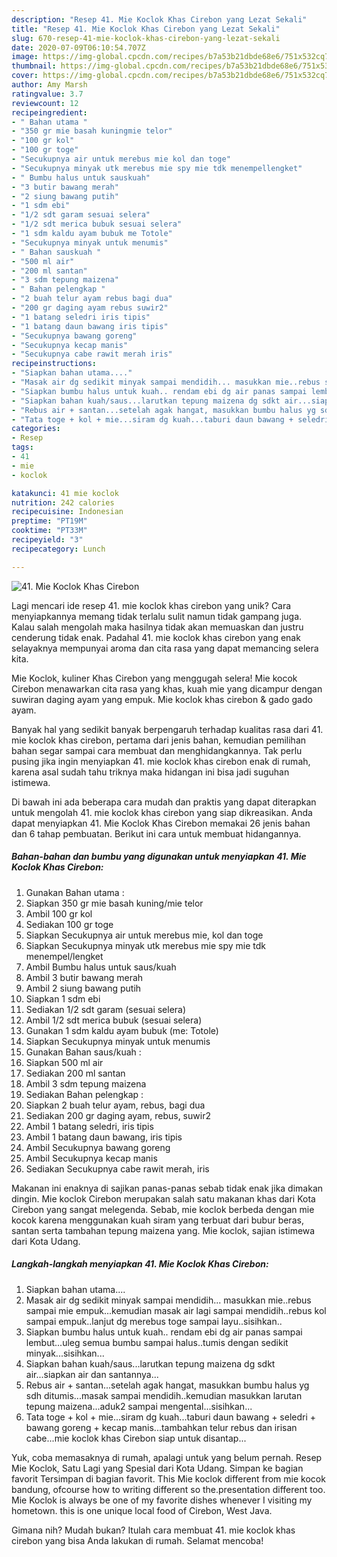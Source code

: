 ```yaml
---
description: "Resep 41. Mie Koclok Khas Cirebon yang Lezat Sekali"
title: "Resep 41. Mie Koclok Khas Cirebon yang Lezat Sekali"
slug: 670-resep-41-mie-koclok-khas-cirebon-yang-lezat-sekali
date: 2020-07-09T06:10:54.707Z
image: https://img-global.cpcdn.com/recipes/b7a53b21dbde68e6/751x532cq70/41-mie-koclok-khas-cirebon-foto-resep-utama.jpg
thumbnail: https://img-global.cpcdn.com/recipes/b7a53b21dbde68e6/751x532cq70/41-mie-koclok-khas-cirebon-foto-resep-utama.jpg
cover: https://img-global.cpcdn.com/recipes/b7a53b21dbde68e6/751x532cq70/41-mie-koclok-khas-cirebon-foto-resep-utama.jpg
author: Amy Marsh
ratingvalue: 3.7
reviewcount: 12
recipeingredient:
- " Bahan utama "
- "350 gr mie basah kuningmie telor"
- "100 gr kol"
- "100 gr toge"
- "Secukupnya air untuk merebus mie kol dan toge"
- "Secukupnya minyak utk merebus mie spy mie tdk menempellengket"
- " Bumbu halus untuk sauskuah"
- "3 butir bawang merah"
- "2 siung bawang putih"
- "1 sdm ebi"
- "1/2 sdt garam sesuai selera"
- "1/2 sdt merica bubuk sesuai selera"
- "1 sdm kaldu ayam bubuk me Totole"
- "Secukupnya minyak untuk menumis"
- " Bahan sauskuah "
- "500 ml air"
- "200 ml santan"
- "3 sdm tepung maizena"
- " Bahan pelengkap "
- "2 buah telur ayam rebus bagi dua"
- "200 gr daging ayam rebus suwir2"
- "1 batang seledri iris tipis"
- "1 batang daun bawang iris tipis"
- "Secukupnya bawang goreng"
- "Secukupnya kecap manis"
- "Secukupnya cabe rawit merah iris"
recipeinstructions:
- "Siapkan bahan utama...."
- "Masak air dg sedikit minyak sampai mendidih... masukkan mie..rebus sampai mie empuk...kemudian masak air lagi sampai mendidih..rebus kol sampai empuk..lanjut dg merebus toge sampai layu..sisihkan.."
- "Siapkan bumbu halus untuk kuah.. rendam ebi dg air panas sampai lembut...uleg semua bumbu sampai halus..tumis dengan sedikit minyak...sisihkan..."
- "Siapkan bahan kuah/saus...larutkan tepung maizena dg sdkt air...siapkan air dan santannya..."
- "Rebus air + santan...setelah agak hangat, masukkan bumbu halus yg sdh ditumis...masak sampai mendidih..kemudian masukkan larutan tepung maizena...aduk2 sampai mengental...sisihkan..."
- "Tata toge + kol + mie...siram dg kuah...taburi daun bawang + seledri + bawang goreng + kecap manis...tambahkan telur rebus dan irisan cabe...mie koclok khas Cirebon siap untuk disantap..."
categories:
- Resep
tags:
- 41
- mie
- koclok

katakunci: 41 mie koclok 
nutrition: 242 calories
recipecuisine: Indonesian
preptime: "PT19M"
cooktime: "PT33M"
recipeyield: "3"
recipecategory: Lunch

---
```



![41. Mie Koclok Khas Cirebon](https://img-global.cpcdn.com/recipes/b7a53b21dbde68e6/751x532cq70/41-mie-koclok-khas-cirebon-foto-resep-utama.jpg)

Lagi mencari ide resep 41. mie koclok khas cirebon yang unik? Cara menyiapkannya memang tidak terlalu sulit namun tidak gampang juga. Kalau salah mengolah maka hasilnya tidak akan memuaskan dan justru cenderung tidak enak. Padahal 41. mie koclok khas cirebon yang enak selayaknya mempunyai aroma dan cita rasa yang dapat memancing selera kita.

Mie Koclok, kuliner Khas Cirebon yang menggugah selera! Mie kocok Cirebon menawarkan cita rasa yang khas, kuah mie yang dicampur dengan suwiran daging ayam yang empuk. Mie koclok khas cirebon &amp; gado gado ayam.

Banyak hal yang sedikit banyak berpengaruh terhadap kualitas rasa dari 41. mie koclok khas cirebon, pertama dari jenis bahan, kemudian pemilihan bahan segar sampai cara membuat dan menghidangkannya. Tak perlu pusing jika ingin menyiapkan 41. mie koclok khas cirebon enak di rumah, karena asal sudah tahu triknya maka hidangan ini bisa jadi suguhan istimewa.


Di bawah ini ada beberapa cara mudah dan praktis yang dapat diterapkan untuk mengolah 41. mie koclok khas cirebon yang siap dikreasikan. Anda dapat menyiapkan 41. Mie Koclok Khas Cirebon memakai 26 jenis bahan dan 6 tahap pembuatan. Berikut ini cara untuk membuat hidangannya.

<!--inarticleads1-->

##### Bahan-bahan dan bumbu yang digunakan untuk menyiapkan 41. Mie Koclok Khas Cirebon:

1. Gunakan  Bahan utama :
1. Siapkan 350 gr mie basah kuning/mie telor
1. Ambil 100 gr kol
1. Sediakan 100 gr toge
1. Siapkan Secukupnya air untuk merebus mie, kol dan toge
1. Siapkan Secukupnya minyak utk merebus mie spy mie tdk menempel/lengket
1. Ambil  Bumbu halus untuk saus/kuah
1. Ambil 3 butir bawang merah
1. Ambil 2 siung bawang putih
1. Siapkan 1 sdm ebi
1. Sediakan 1/2 sdt garam (sesuai selera)
1. Ambil 1/2 sdt merica bubuk (sesuai selera)
1. Gunakan 1 sdm kaldu ayam bubuk (me: Totole)
1. Siapkan Secukupnya minyak untuk menumis
1. Gunakan  Bahan saus/kuah :
1. Siapkan 500 ml air
1. Sediakan 200 ml santan
1. Ambil 3 sdm tepung maizena
1. Sediakan  Bahan pelengkap :
1. Siapkan 2 buah telur ayam, rebus, bagi dua
1. Sediakan 200 gr daging ayam, rebus, suwir2
1. Ambil 1 batang seledri, iris tipis
1. Ambil 1 batang daun bawang, iris tipis
1. Ambil Secukupnya bawang goreng
1. Ambil Secukupnya kecap manis
1. Sediakan Secukupnya cabe rawit merah, iris


Makanan ini enaknya di sajikan panas-panas sebab tidak enak jika dimakan dingin. Mie koclok Cirebon merupakan salah satu makanan khas dari Kota Cirebon yang sangat melegenda. Sebab, mie koclok berbeda dengan mie kocok karena menggunakan kuah siram yang terbuat dari bubur beras, santan serta tambahan tepung maizena yang. Mie koclok, sajian istimewa dari Kota Udang. 

<!--inarticleads2-->

##### Langkah-langkah menyiapkan 41. Mie Koclok Khas Cirebon:

1. Siapkan bahan utama....
1. Masak air dg sedikit minyak sampai mendidih... masukkan mie..rebus sampai mie empuk...kemudian masak air lagi sampai mendidih..rebus kol sampai empuk..lanjut dg merebus toge sampai layu..sisihkan..
1. Siapkan bumbu halus untuk kuah.. rendam ebi dg air panas sampai lembut...uleg semua bumbu sampai halus..tumis dengan sedikit minyak...sisihkan...
1. Siapkan bahan kuah/saus...larutkan tepung maizena dg sdkt air...siapkan air dan santannya...
1. Rebus air + santan...setelah agak hangat, masukkan bumbu halus yg sdh ditumis...masak sampai mendidih..kemudian masukkan larutan tepung maizena...aduk2 sampai mengental...sisihkan...
1. Tata toge + kol + mie...siram dg kuah...taburi daun bawang + seledri + bawang goreng + kecap manis...tambahkan telur rebus dan irisan cabe...mie koclok khas Cirebon siap untuk disantap...


Yuk, coba memasaknya di rumah, apalagi untuk yang belum pernah. Resep Mie Koclok, Satu Lagi yang Spesial dari Kota Udang. Simpan ke bagian favorit Tersimpan di bagian favorit. This Mie koclok different from mie kocok bandung, ofcourse how to writing different so the.presentation different too. Mie Koclok is always be one of my favorite dishes whenever I visiting my hometown. this is one unique local food of Cirebon, West Java. 

Gimana nih? Mudah bukan? Itulah cara membuat 41. mie koclok khas cirebon yang bisa Anda lakukan di rumah. Selamat mencoba!
